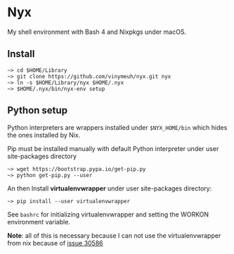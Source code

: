 # Nyx

My shell environment with Bash 4 and Nixpkgs under macOS.

## Install

```
~> cd $HOME/Library
~> git clone https://github.com/vinymeuh/nyx.git nyx
~> ln -s $HOME/Library/nyx $HOME/.nyx
~> $HOME/.nyx/bin/nyx-env setup
```

## Python setup

Python interpreters are wrappers installed under ```$NYX_HOME/bin``` which hides the ones installed by Nix.

Pip must be installed manually with default Python interpreter under user site-packages directory

```
~> wget https://bootstrap.pypa.io/get-pip.py
~> python get-pip.py --user
```

An then Install **virtualenvwrapper**  under user site-packages directory:

```
~> pip install --user virtualenvwrapper
```

See ```bashrc``` for initializing virtualenvwrapper and setting the WORKON environment variable.

**Note**: all of this is necessary because I can not use the virtualenvwrapper from nix because of [issue 30586](https://github.com/NixOS/nixpkgs/issues/30586)
